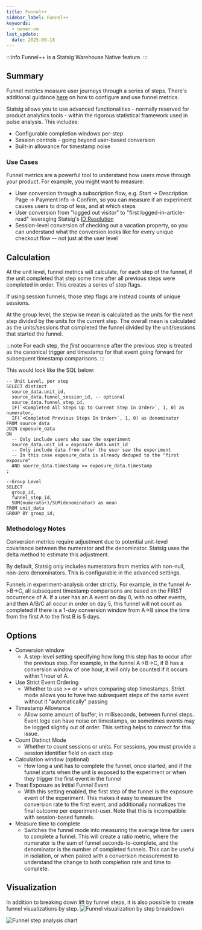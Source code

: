```yaml
---
title: Funnel++
sidebar_label: Funnel++
keywords:
  - owner:vm
last_update:
  date: 2025-09-18
---
```


:::info
Funnel++ is a Statsig Warehouse Native feature.
:::

## Summary

Funnel metrics measure user journeys through a series of steps. There's additional guidance [here](/statsig-warehouse-native/features/funnel-metrics) on how to configure and use funnel metrics.

Statsig allows you to use advanced functionalities - normally reserved for product analytics tools - within the rigorous statistical framework used in pulse analysis. This includes:

- Configurable completion windows per-step
- Session controls - going beyond user-based conversion
- Built-in allowance for timestamp noise

### Use Cases

Funnel metrics are a powerful tool to understand how users move through your product. For example, you might want to measure:

- User conversion through a subscription flow, e.g. Start -> Description Page -> Payment Info -> Confirm, so you can measure if an experiment causes users to drop of less, and at which steps
- User conversion from "logged out visitor" to "first logged-in-article-read" leveraging Statsig's [ID Resolution](/statsig-warehouse-native/features/funnel-metrics)
- Session-level conversion of checking out a vacation property, so you can understand what the conversion looks like for every unique checkout flow -- not just at the user level

## Calculation

At the unit level, funnel metrics will calculate, for each step of the funnel, if the unit completed that step some time after all previous steps were completed in order. This creates a series of step flags.

If using session funnels, those step flags are instead counts of unique sessions.

At the group level, the stepwise mean is calculated as the units for the next step divided by the units for the current step. The overall mean is calculated as the units/sessions that completed the funnel divided by the unit/sessions that started the funnel.

:::note
For each step, the _first_ occurrence after the previous step is treated as the canonical trigger and timestamp for that event going forward for subsequent timestamp comparisons.
:::

This would look like the SQL below:

```
-- Unit Level, per step
SELECT distinct
  source_data.unit_id,
  source_data.funnel_session_id, -- optional
  source_data.funnel_step_id,
  IF(`<Completed All Steps Up to Current Step In Order>`, 1, 0) as numerator,
  IF(`<Completed Previous Steps In Order>`, 1, 0) as denominator
FROM source_data
JOIN exposure_data
ON
  -- Only include users who saw the experiment
  source_data.unit_id = exposure_data.unit_id
  -- Only include data from after the user saw the experiment
  -- In this case exposure_data is already deduped to the "first exposure"
  AND source_data.timestamp >= exposure_data.timestamp
;

--Group Level
SELECT
  group_id,
  funnel_step_id,
  SUM(numerator)/SUM(denominator) as mean
FROM unit_data
GROUP BY group_id;
```

### Methodology Notes

Conversion metrics require adjustment due to potential unit-level covariance between the numerator and the denominator. Statsig uses the delta method to estimate this adjustment.

By default, Statsig only includes numerators from metrics with non-null, non-zero denominators. This is configurable in the advanced settings.

Funnels in experiment-analysis order strictly. For example, in the funnel A->B->C, all subsequent timestamp comparisons are based on the FIRST occurrence of A. If a user has an A event on day 0, with no other events, and then A/B/C all occur in order on day 5, this funnel will not count as completed if there is a 1-day conversion window from A->B since the time from the first A to the first B is 5 days.

## Options

- Conversion window
  - A step-level setting specifying how long this step has to occur after the previous step. For example, in the funnel A->B->C, if B has a conversion window of one hour, it will only be counted if it occurs within 1 hour of A.
- Use Strict Event Ordering
  - Whether to use >= or > when comparing step timestamps. Strict mode allows you to have two subsequent steps of the same event without it "automatically" passing
- Timestamp Allowance
  - Allow some amount of buffer, in milliseconds, between funnel steps. Event logs can have noise on timestamps, so sometimes events may be logged slightly out of order. This setting helps to correct for this issue.
- Count Distinct Mode
  - Whether to count sessions or units. For sessions, you must provide a session identifier field on each step
- Calculation window (optional)
  - How long a unit has to complete the funnel, once started, and if the funnel starts when the unit is exposed to the experiment or when they trigger the first event in the funnel
- Treat Exposure as Initial Funnel Event
  - With this setting enabled, the first step of the funnel is the exposure event of the experiment. This makes it easy to measure the conversion rate to the first event, and additionally normalizes the final outcome per experiment-user. Note that this is incompatible with session-based funnels.
- Measure time to complete
  - Switches the funnel mode into measuring the average time for users to complete a funnel. This will create a ratio metric, where the numerator is the sum of funnel seconds-to-complete, and the denominator is the number of completed funnels. This can be useful in isolation, or when paired with a conversion measurement to understand the change to both completion rate and time to complete.

## Visualization

In addition to breaking down lift by funnel steps, it is also possible to create funnel visualizations by step.
![Funnel visualization by step breakdown](https://github.com/user-attachments/assets/c38ca372-5323-408f-89b6-121300b4e60c)

![Funnel step analysis chart](https://github.com/user-attachments/assets/8e10442f-be78-455e-84a3-053e4a61434a)

